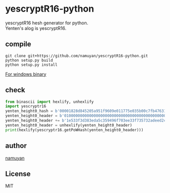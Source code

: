 # yescryptR16-python
yescryptR16 hesh generator for python.  
Yenten's alog is yescryptR16.

## compile
```commandline
git clone git+https://github.com/namuyan/yescryptR16-python.git
python setup.py build
python setup.py install
```
[For windows binary](https://github.com/namuyan/yescryptR16-python/releases/tag/1.0)

## check
```python
from binascii import hexlify, unhexlify
import yescryptr16
yenten_height0_hash = b'00001828d845205a951f9609e011775e035b00c7fb476310261ef30460cdccab'
yenten_height0_header = b'0100000000000000000000000000000000000000000000000000000000000000000000002a67f93c'
yenten_height0_header += b'1e533f3d383eda5c359496f703ee33f735732adeed2ca121724e8792687dd359ffff3f1e68930200'
yenten_height0_header = unhexlify(yenten_height0_header)
print(hexlify(yescryptr16.getPoWHash(yenten_height0_header)))
```

## author
[namuyan](http://twitter.com/namuyan_mine/)

## License
MIT
